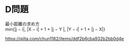 # D問題
最小距離の求め方  
min{|j − i|, |X − i| + 1 + |j − Y |, |Y − i| + 1 + |j − X|}

https://qiita.com/chun1182/items/ddf2b6cba932b2bb0d4e
